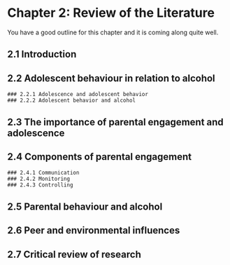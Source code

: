 # Chapter 2: Review of the Literature
You have a good outline for this chapter and it is coming along quite well.

##  2.1 Introduction
##  2.2 Adolescent behaviour in relation to alcohol
	### 2.2.1 Adolescence and adolescent behavior
	### 2.2.2 Adolescent behavior and alcohol
## 2.3 The importance of parental engagement and adolescence
## 2.4 Components of parental engagement
	### 2.4.1 Communication
	### 2.4.2 Monitoring
	### 2.4.3 Controlling
## 2.5 Parental behaviour and alcohol
## 2.6 Peer and environmental influences
## 2.7 Critical review of research



    
    
    
    
    
    
    
    
    
    